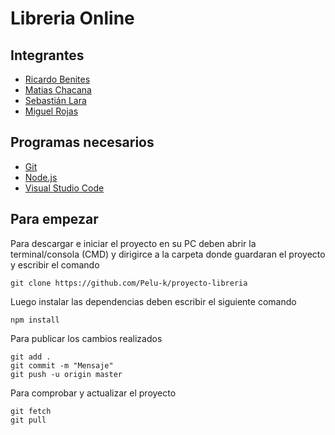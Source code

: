 # Libreria Online

## Integrantes

* [Ricardo Benites](https://github.com/dezk123)
* [Matias Chacana](https://github.com/matiaszntc)
* [Sebastián Lara](https://github.com/Pelu-k)
* [Miguel Rojas](https://github.com/Mitchii)

## Programas necesarios

* [Git](https://git-scm.com)
* [Node.js](https://nodejs.org/es/download/)
* [Visual Studio Code](https://code.visualstudio.com/download)

## Para empezar

Para descargar e iniciar el proyecto en su PC deben abrir la terminal/consola (CMD) y dirigirce a la carpeta donde guardaran el proyecto y escribir el comando
```
git clone https://github.com/Pelu-k/proyecto-libreria
```
Luego instalar las dependencias deben escribir el siguiente comando
```
npm install
```
Para publicar los cambios realizados
```
git add .
git commit -m "Mensaje"
git push -u origin master
```
Para comprobar y actualizar el proyecto
```
git fetch
git pull
```
